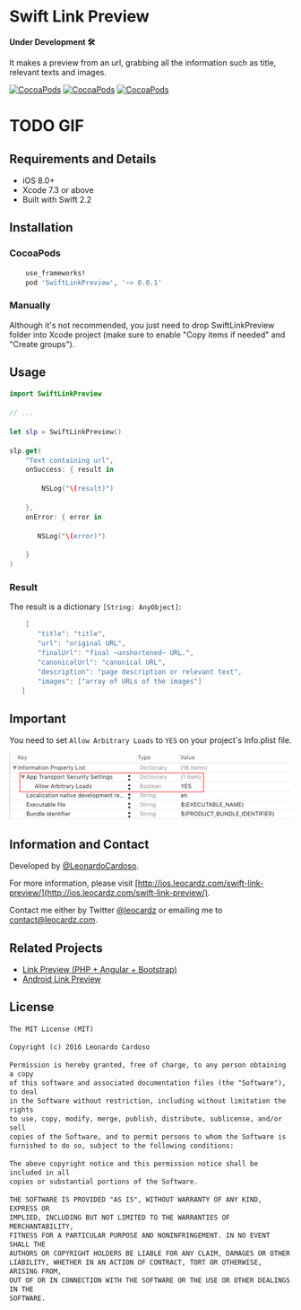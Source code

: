# Swift Link Preview

**Under Development 🛠**

It makes a preview from an url, grabbing all the information such as title, relevant texts and images.

[![CocoaPods](https://img.shields.io/cocoapods/v/SwiftLinkPreview.svg?maxAge=2592000)]() [![CocoaPods](https://img.shields.io/cocoapods/l/SwiftLinkPreview.svg?maxAge=2592000)]() [![CocoaPods](https://img.shields.io/cocoapods/p/SwiftLinkPreview.svg?maxAge=2592000)]()

# TODO GIF

## Requirements and Details

* iOS 8.0+
* Xcode 7.3 or above
* Built with Swift 2.2

## Installation

### CocoaPods

```ruby
	use_frameworks!
	pod 'SwiftLinkPreview', '~> 0.0.1'
```

### Manually

Although it's not recommended, you just need to drop SwiftLinkPreview folder into Xcode project (make sure to enable "Copy items if needed" and "Create groups").


## Usage

```swift
import SwiftLinkPreview

// ...

let slp = SwiftLinkPreview()

slp.get(
    "Text containing url",
    onSuccess: { result in
    	
        NSLog("\(result)")
        
    },
    onError: { error in
       
       NSLog("\(error)")
        
    }
)
```

### Result

The result is a dictionary ```[String: AnyObject]```:

```swift
	[
       "title": "title",
       "url": "original URL",
       "finalUrl": "final ~unshortened~ URL.",
       "canonicalUrl": "canonical URL",
       "description": "page description or relevant text",
       "images": ["array of URLs of the images"]
   ]
```

## Important

You need to set ```Allow Arbitrary Loads``` to ```YES``` on your project's Info.plist file.

![app security.png](Images/app-security.png)


## Information and Contact

Developed by [@LeonardoCardoso](https://github.com/LeonardoCardoso). 

For more information, please visit [http://ios.leocardz.com/swift-link-preview/](http://ios.leocardz.com/swift-link-preview/).

Contact me either by Twitter [@leocardz](https://twitter.com/leocardz) or emailing me to [contact@leocardz.com](mailto:contact@leocardz.com).

## Related Projects

* [Link Preview (PHP + Angular + Bootstrap)](https://github.com/LeonardoCardoso/Link-Preview)
* [Android Link Preview](https://github.com/LeonardoCardoso/Android-Link-Preview)


## License

    The MIT License (MIT)

	Copyright (c) 2016 Leonardo Cardoso
	
	Permission is hereby granted, free of charge, to any person obtaining a copy
	of this software and associated documentation files (the "Software"), to deal
	in the Software without restriction, including without limitation the rights
	to use, copy, modify, merge, publish, distribute, sublicense, and/or sell
	copies of the Software, and to permit persons to whom the Software is
	furnished to do so, subject to the following conditions:
	
	The above copyright notice and this permission notice shall be included in all
	copies or substantial portions of the Software.
	
	THE SOFTWARE IS PROVIDED "AS IS", WITHOUT WARRANTY OF ANY KIND, EXPRESS OR
	IMPLIED, INCLUDING BUT NOT LIMITED TO THE WARRANTIES OF MERCHANTABILITY,
	FITNESS FOR A PARTICULAR PURPOSE AND NONINFRINGEMENT. IN NO EVENT SHALL THE
	AUTHORS OR COPYRIGHT HOLDERS BE LIABLE FOR ANY CLAIM, DAMAGES OR OTHER
	LIABILITY, WHETHER IN AN ACTION OF CONTRACT, TORT OR OTHERWISE, ARISING FROM,
	OUT OF OR IN CONNECTION WITH THE SOFTWARE OR THE USE OR OTHER DEALINGS IN THE
	SOFTWARE.